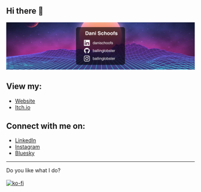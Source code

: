 ## Hi there 👋
![Banner with my social media profile usernames. LinkedIn username is: danischoofs, GitHub and Instagram usernames are: ballinglobster](/Images/Banner.png)

## View my:
- [Website](https://thelobster.dev)
- [Itch.io](https://itch.io/profile/ballinglobster)

## Connect with me on:
- [LinkedIn](https://linkedin.com/in/danischoofs)
- [Instagram](https://instagram.com/ballinglobster)
- [Bluesky](https://bsky.app/profile/thelobster.dev)
<hr>

Do you like what I do?
<br>
<br>
[![ko-fi](https://ko-fi.com/img/githubbutton_sm.svg)](https://ko-fi.com/T6T1ZSQY8)

<!--
**ballinglobster/ballinglobster** is a ✨ _special_ ✨ repository because its `README.md` (this file) appears on your GitHub profile.

Here are some ideas to get you started:

- 🔭 I’m currently working on ...
- 🌱 I’m currently learning ...
- 👯 I’m looking to collaborate on ...
- 🤔 I’m looking for help with ...
- 💬 Ask me about ...
- 📫 How to reach me: ...
- 😄 Pronouns: ...
- ⚡ Fun fact: ...
-->
